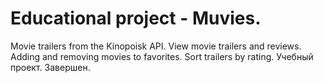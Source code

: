 # Educational project - Muvies.
Movie trailers from the Kinopoisk API.
View movie trailers and reviews. Adding and removing movies to favorites. Sort trailers by rating.
Учебный проект.
Завершен.
